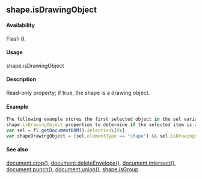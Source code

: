 ## shape.isDrawingObject

#### Availability

Flash 8.

#### Usage

shape.isDrawingObject

#### Description

Read-only property; if true, the shape is a drawing object.

#### Example

```javascript
The following example stores the first selected object in the sel variable and then uses the [element.elementType](#!AdobeDocs/developers-animatesdk-docs/master/Element_object/element1.md) and
shape.isDrawingObject properties to determine if the selected item is a drawing object:
var sel = fl.getDocumentDOM().selection\[0\];
var shapeDrawingObject = (sel.elementType == "shape") && sel.isDrawingObject; fl.trace(shapeDrawingObject);

```
#### See also

[document.crop()](#!AdobeDocs/developers-animatesdk-docs/master/Document_object/docume37.md), [document.deleteEnvelope()](#!AdobeDocs/developers-animatesdk-docs/master/Document_object/docume41.md), [document.intersect()](#!AdobeDocs/developers-animatesdk-docs/master/Document_object/docume97.md), [document.punch()](#!AdobeDocs/developers-animatesdk-docs/master/Document_object/docum230.md), [document.union()](#!AdobeDocs/developers-animatesdk-docs/master/Document_object/docu6120.md), [shape.isGroup](#!AdobeDocs/developers-animatesdk-docs/master/Shape_object/shape8.md)
